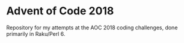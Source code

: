 # Advent of Code 2018

Repository for my attempts at the AOC 2018 coding challenges, done primarily in Raku/Perl 6.
